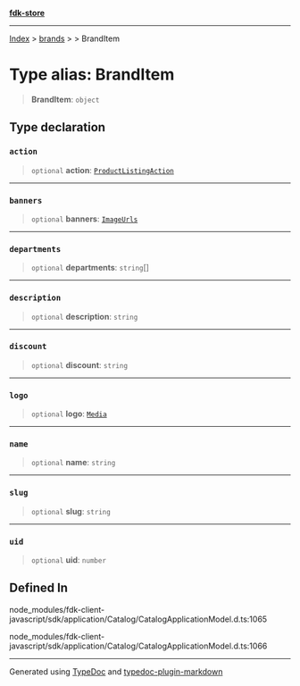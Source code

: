 [**fdk-store**](../../../README.md)
***

[Index](../../../API.md) > [brands](../../README.md) > [<internal>](../README.md) > BrandItem

# Type alias: BrandItem

> **BrandItem**: `object`

## Type declaration

### `action`

> `optional` **action**: [`ProductListingAction`](type-alias.ProductListingAction.md)

***

### `banners`

> `optional` **banners**: [`ImageUrls`](type-alias.ImageUrls.md)

***

### `departments`

> `optional` **departments**: `string`[]

***

### `description`

> `optional` **description**: `string`

***

### `discount`

> `optional` **discount**: `string`

***

### `logo`

> `optional` **logo**: [`Media`](type-alias.Media.md)

***

### `name`

> `optional` **name**: `string`

***

### `slug`

> `optional` **slug**: `string`

***

### `uid`

> `optional` **uid**: `number`

## Defined In

node\_modules/fdk-client-javascript/sdk/application/Catalog/CatalogApplicationModel.d.ts:1065

node\_modules/fdk-client-javascript/sdk/application/Catalog/CatalogApplicationModel.d.ts:1066

***
Generated using [TypeDoc](https://typedoc.org/) and [typedoc-plugin-markdown](https://www.npmjs.com/package/typedoc-plugin-markdown)
